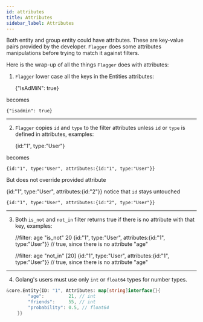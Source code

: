 ```yaml
---
id: attributes
title: Attributes
sidebar_label: Attributes
---
```


Both entity and group entity could have attributes. These are key-value pairs provided by the developer.
`Flagger` does some attributes manipulations before trying to match it against filters.

Here is the wrap-up of all the things `Flagger` does with attributes:

1. `Flagger` lower case all the keys in the Entities attributes:


    {"IsAdMiN": true}

becomes

    {"isadmin": true}

---

2. `Flagger` copies `id` and `type` to the filter attributes unless `id` or `type` is defined in attributes,
   examples:


    {id:"1", type:"User"}

becomes

    {id:"1", type:"User", attributes:{id:"1", type:"User"}}

But does not override provided attribute
  
 {id:"1", type:"User", attributes:{id:"2"}}
notice that `id` stays untouched

    {id:"1", type:"User", attributes:{id:"2", type:"User"}}

---

3. Both `is_not` and `not_in` filter returns true if there is no attribute with that key, examples:


    //filter: age "is_not" 20
    {id:"1", type:"User", attributes:{id:"1", type:"User"}} // true, since there is no attribute "age"

    //filter: age "not_in" [20]
    {id:"1", type:"User", attributes:{id:"1", type:"User"}} // true, since there is no attribute "age"

---

4. Golang's users must use only `int` or `float64` types for number types.

```go
&core.Entity{ID: "1", Attributes: map[string]interface{}{
		"age":         21, // int
		"friends":     55, // int
		"probability": 0.5, // float64
	}}
```
